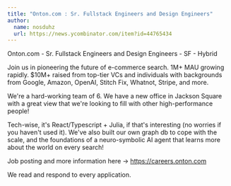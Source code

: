 ```yaml
---
title: "Onton.com : Sr. Fullstack Engineers and Design Engineers"
author:
  name: nosduhz
  url: https://news.ycombinator.com/item?id=44765434
---
```

Onton.com - Sr. Fullstack Engineers and Design Engineers - SF - Hybrid

Join us in pioneering the future of e-commerce search. 1M+ MAU growing rapidly. $10M+ raised from top-tier VCs and individuals with backgrounds from Google, Amazon, OpenAI, Stitch Fix, Whatnot, Stripe, and more.

We&#x27;re a hard-working team of 6. We have a new office in Jackson Square with a great view that we&#x27;re looking to fill with other high-performance people!

Tech-wise, it&#x27;s React&#x2F;Typescript + Julia, if that&#x27;s interesting (no worries if you haven&#x27;t used it). We&#x27;ve also built our own graph db to cope with the scale, and the foundations of a neuro-symbolic AI agent that learns more about the world on every search!

Job posting and more information here → <a href="https:&#x2F;&#x2F;careers.onton.com" rel="nofollow">https:&#x2F;&#x2F;careers.onton.com</a>

We read and respond to every application.
<JobApplication />
